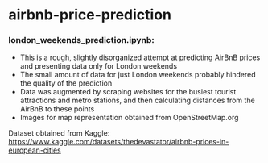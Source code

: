 # airbnb-price-prediction
### london_weekends_prediction.ipynb: 
  - This is a rough, slightly disorganized attempt at predicting AirBnB prices and presenting data only for London weekends
  - The small amount of data for just London weekends probably hindered the quality of the prediction
  - Data was augmented by scraping websites for the busiest tourist attractions and metro stations, and then calculating distances from the AirBnB to these points
  - Images for map representation obtained from OpenStreetMap.org


Dataset obtained from Kaggle: https://www.kaggle.com/datasets/thedevastator/airbnb-prices-in-european-cities
